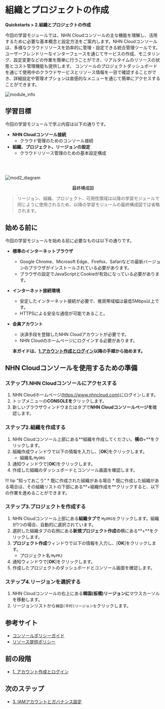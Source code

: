 # 組織とプロジェクトの作成
**Quickstarts > 2.組織とプロジェクトの作成**

今回の学習モジュールでは、NHN Cloudコンソールの主な機能を理解し、活用するために必要な基本概念と設定方法をご案内します。NHN Cloudコンソールは、多様なクラウドリソースを効率的に管理・設定できる統合管理ツールです。ユーザーフレンドリーなインターフェースを通じてサービスの作成、モニタリング、設定変更などの作業を簡単に行うことができ、リアルタイムのリソースの状態とコスト管理機能も提供します。 
コンソールのプロジェクトダッシュボードを通じて使用中のクラウドサービスとリソース情報を一目で確認することができ、詳細設定や管理オプションは直感的なメニューを通じて簡単にアクセスすることができます。

![module_info](https://kr1-api-object-storage.nhncloudservice.com/v1/AUTH_2acdfabf4efe4efc8a04c00b348110c9/cdn_origin/prod_cloud_quickstarts/module_info/%EC%A1%B0%EC%A7%81%EA%B3%BC%20%ED%94%84%EB%A1%9C%EC%A0%9D%ED%8A%B8%20%EC%83%9D%EC%84%B1.png)
## 学習目標

今回の学習モジュールで学ぶ内容は以下の通りです。

* **NHN Cloudコンソール接続**
    * クラウド管理のためのコンソール接続
* **組織、プロジェクト、リージョンの設定**
    * クラウドリソース管理のための基本設定構成

<br></br>

![mod2_diagram](https://kr1-api-object-storage.nhncloudservice.com/v1/AUTH_2acdfabf4efe4efc8a04c00b348110c9/cdn_origin/prod_cloud_quickstarts/%EB%AA%A8%EB%93%88%202.%20%EC%A1%B0%EC%A7%81%EA%B3%BC%20%ED%94%84%EB%A1%9C%EC%A0%9D%ED%8A%B8%20%EC%83%9D%EC%84%B1.png)

<p style="text-align: center; color: black;">最終構成図</p>

> リージョン、組織、プロジェクト、可用性領域は以降の学習モジュールで同じように使用されるため、以降の学習モジュールの最終構成図では省略されます。

## 始める前に

今回の学習モジュールを始める前に必要なものは以下の通りです。

* **標準のインターネットブラウザ**
    * Google Chrome、Microsoft Edge、Firefox、Safariなどの最新バージョンのブラウザがインストールされている必要があります。
    * ブラウザの設定でJavaScriptとCookieが有効になっている必要があります。
* **インターネット接続環境**
    * 安定したインターネット接続が必要で、推奨帯域幅は最低5Mbps以上です。
    * HTTPSによる安全な通信が可能であること。
* **会員アカウント**
    * 決済手段を登録したNHN Cloudアカウントが必要です。
    * NHN Cloudのホームページにログインする必要があります。

    **本ガイドは、[1.アカウント作成とログイン](https://docs.nhncloud.com/ja/quickstarts/ja/create-account/)以降の手順から始めます。**

## NHN Cloudコンソールを使用するための準備

### ステップ1.NHN Cloudコンソールにアクセスする

1. NHN Cloudホームページ[(https://www.nhncloud.com)](https://www.nhncloud.com/)にログインします。
2. トップメニューの**CONSOLEを**クリックします。
3. 新しいブラウザウィンドウまたはタブで**NHN Cloudコンソールページを**確認します。

### ステップ2.組織を作成する

1. NHN Cloudコンソール上部にある**組織を作成してください。**横の**+**をクリックします。
2. 組織作成ウィンドウで以下の情報を入力し、[**OK**]をクリックします。
    * 組織名:`MyORG`
3. 通知ウィンドウで[**OK**]をクリックします。
4. 作成した組織のダッシュボードとコンソール画面を確認します。

!!! tip "知っておこう"
    * 既に作成された組織がある場合
        * 既に作成した組織がある場合は、その組織リストの下部にある**+組織作成を**クリックすると、以下の作業を進めることができます。

### ステップ3.プロジェクトを作成する

1. NHN Cloudコンソール上部にある**組織タブで** `MyORGを`クリックします。組織が1つの場合、自動的に選択されています。
2. 選択した組織タブの右側にある**新規プロジェクト作成の**横にある\*\*+**をクリックします。
3. **プロジェクト作成**ウィンドウで以下の情報を入力し、[**OK**]をクリックします。
    * プロジェクト名:`MyPRJ`
4. 通知ウィンドウで[**OK**]をクリックします。
5. 作成したプロジェクトのダッシュボードとコンソール画面を確認します。

### ステップ4.リージョンを選択する

1. NHN Cloudコンソールの右上にある**韓国(板橋)リージョンに**マウスカーソルを移動します。
2. リージョンリストから`韓国(平村)リージョンを`クリックします。

## 参考サイト

* [コンソールポリシーガイド](https://docs.nhncloud.com/ja/nhncloud/ja/console-guide/)
* [リソース提供ポリシー](https://docs.nhncloud.com/ja/nhncloud/ja/resource-policy/)

## 前の段階

* [1. アカウント作成とログイン](https://docs.nhncloud.com/ja/quickstarts/ja/create-account/)

## 次のステップ

* [3. IAMアカウントとガバナンス設定](https://docs.nhncloud.com/ja/quickstarts/ja/iam-accounts/)
